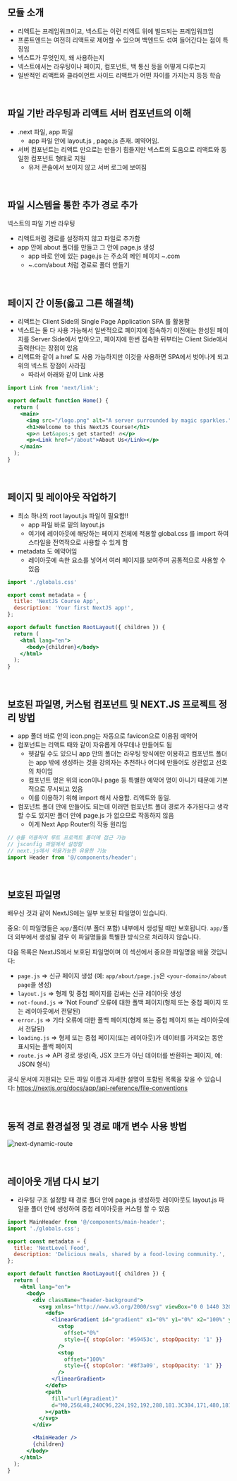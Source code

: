 ## 모듈 소개

- 리액트는 프레임워크이고, 넥스트는 이런 리액트 위에 빌드되는 프레임워크임
- 프론트엔드는 여전히 리액트로 제어할 수 있으며 백엔드도 섞여 들어간다는 점이 특징임
- 넥스트가 무엇인지, 왜 사용하는지
- 넥스트에서는 라우팅이나 페이지, 컴포넌트, 백 통신 등을 어떻게 다루는지
- 일반적인 리액트와 클라이언트 사이드 리액트가 어떤 차이를 가지는지 등등 학습

<br/>

## 파일 기반 라우팅과 리액트 서버 컴포넌트의 이해

- .next 파일, app 파일
    - app 파일 안에 layout.js , page.js 존재. 예약어임.
- 서버 컴포넌트는 리액트 만으로는 만들기 힘들지만 넥스트의 도움으로 리액트와 동일한 컴포넌트 형태로 지원
    - 유저 콘솔에서 보이지 않고 서버 로그에 보여짐

<br/>

## 파일 시스템을 통한 추가 경로 추가

넥스트의 파일 기반 라우팅

- 리액트처럼 경로를 설정하지 않고 파일로 추가함
- app 안에 about 폴더를 만들고 그 안에 page.js 생성
    - app 바로 안에 있는 page.js 는 주소의 메인 페이지 ~.com
    - ~.com/about 처럼 경로로 폴더 만들기

<br/>

## 페이지 간 이동(옳고 그른 해결책)

- 리액트는 Client Side의 Single Page Application SPA 를 활용함
- 넥스트는 둘 다 사용 가능해서 일반적으로 페이지에 접속하기 이전에는 완성된 페이지를 Server Side에서 받아오고, 페이지에 한번 접속한 뒤부터는 Client Side에서 출력한다는 장점이 있음
- 리액트와 같이 a href 도 사용 가능하지만 이것을 사용하면 SPA에서 벗어나게 되고 위의 넥스트 장점이 사라짐
    - 따라서 아래와 같이 Link 사용

```jsx
import Link from 'next/link';

export default function Home() {
  return (
    <main>
      <img src="/logo.png" alt="A server surrounded by magic sparkles." />
      <h1>Welcome to this NextJS Course!</h1>
      <p>🔥 Let&apos;s get started! 🔥</p>
      <p><Link href="/about">About Us</Link></p>
    </main>
  );
}
```

<br/>

## 페이지 및 레이아웃 작업하기

- 최소 하나의 root layout.js 파일이 필요함!!
    - app 파일 바로 밑의 layout.js
    - 여기에 레이아웃에 해당하는 페이지 전체에 적용할 global.css 를 import 하여 스타일을 전역적으로 사용할 수 있게 함
- metadata 도 예약어임
    - 레이아웃에 속한 요소를 넣어서 여러 페이지를 보여주며 공통적으로 사용할 수 있음

```jsx
import './globals.css'

export const metadata = {
  title: 'NextJS Course App',
  description: 'Your first NextJS app!',
};

export default function RootLayout({ children }) {
  return (
    <html lang="en">
      <body>{children}</body>
    </html>
  );
}
```

<br/>

## 보호된 파일명, 커스텀 컴포넌트 및 NEXT.JS 프로젝트 정리 방법

- app 폴더 바로 안의 icon.png는 자동으로 favicon으로 이용됨 예약어
- 컴포넌트는 리액트 때와 같이 자유롭게 아무데나 만들어도 됨
    - 헷갈릴 수도 있으니 app 안의 폴더는 라우팅 방식에만 이용하고 컴포넌트 폴더는 app 밖에 생성하는 것을 강의자는 추천하나 어디에 만들어도 상관없고 선호의 차이임
    - 컴포넌트 명은 위의 icon이나 page 등 특별한 예약어 명이 아니기 때문에 기본적으로 무시되고 있음
    - 이를 이용하기 위해 import 해서 사용함. 리액트와 동일.
- 컴포넌트 폴더 안에 만들어도 되는데 이러면 컴포넌트 폴더 경로가 추가된다고 생각 할 수도 있지만 폴더 안에 page.js 가 없으므로 작동하지 않음
    - 이게 Next App Router의 작동 원리임

```jsx
// @를 이용하여 루트 프로젝트 폴더에 접근 가능
// jsconfig 파일에서 설정함
// next.js에서 이용가능한 유용한 기능
import Header from '@/components/header';
```

<br/>

## 보호된 파일명

배우신 것과 같이 NextJS에는 일부 보호된 파일명이 있습니다.

중요: 이 파일명들은 `app/`폴더(부 폴더 포함) 내부에서 생성될 때만 보호됩니다. `app/`폴더 외부에서 생성될 경우 이 파일명들을 특별한 방식으로 처리하지 않습니다.

다음 목록은 NextJS에서 보호된 파일명이며 이 섹션에서 중요한 파일명을 배울 것입니다:

- `page.js` => 신규 페이지 생성 (예: `app/about/page.js`은 `<your-domain>/about page`을 생성)
- `layout.js` => 형제 및 중첩 페이지를 감싸는 신규 레이아웃 생성
- `not-found.js` => ‘Not Found’ 오류에 대한 폴백 페이지(형제 또는 중첩 페이지 또는 레이아웃에서 전달된)
- `error.js` => 기타 오류에 대한 폴백 페이지(형제 또는 중첩 페이지 또는 레이아웃에서 전달된)
- `loading.js` => 형제 또는 중첩 페이지(또는 레이아웃)가 데이터를 가져오는 동안 표시되는 폴백 페이지
- `route.js` => API 경로 생성(즉, JSX 코드가 아닌 데이터를 반환하는 페이지, 예: JSON 형식)

공식 문서에 지원되는 모든 파일 이름과 자세한 설명이 포함된 목록을 찾을 수 있습니다: https://nextjs.org/docs/app/api-reference/file-conventions

<br/>

## 동적 경로 환경설정 및 경로 매개 변수 사용 방법

![next-dynamic-route](https://github.com/sujinann/ReactStudy/assets/139312979/7b2fb450-b8a4-4f55-b5c9-50c53b252e18)

<br/>

## 레이아웃 개념 다시 보기

- 라우팅 구조 설정할 때 경로 폴더 안에 page.js 생성하듯 레이아웃도 layout.js 파일을 폴더 안에 생성하여 중첩 레이아웃을 커스텀 할 수 있음

```jsx
import MainHeader from '@/components/main-header';
import './globals.css';

export const metadata = {
  title: 'NextLevel Food',
  description: 'Delicious meals, shared by a food-loving community.',
};

export default function RootLayout({ children }) {
  return (
    <html lang="en">
      <body>
        <div className="header-background">
          <svg xmlns="http://www.w3.org/2000/svg" viewBox="0 0 1440 320">
            <defs>
              <linearGradient id="gradient" x1="0%" y1="0%" x2="100%" y2="0%">
                <stop
                  offset="0%"
                  style={{ stopColor: '#59453c', stopOpacity: '1' }}
                />
                <stop
                  offset="100%"
                  style={{ stopColor: '#8f3a09', stopOpacity: '1' }}
                />
              </linearGradient>
            </defs>
            <path
              fill="url(#gradient)"
              d="M0,256L48,240C96,224,192,192,288,181.3C384,171,480,181,576,186.7C672,192,768,192,864,181.3C960,171,1056,149,1152,133.3C1248,117,1344,107,1392,101.3L1440,96L1440,0L1392,0C1344,0,1248,0,1152,0C1056,0,960,0,864,0C768,0,672,0,576,0C480,0,384,0,288,0C192,0,96,0,48,0L0,0Z"
            ></path>
          </svg>
        </div>

        <MainHeader />
        {children}
      </body>
    </html>
  );
}
```
